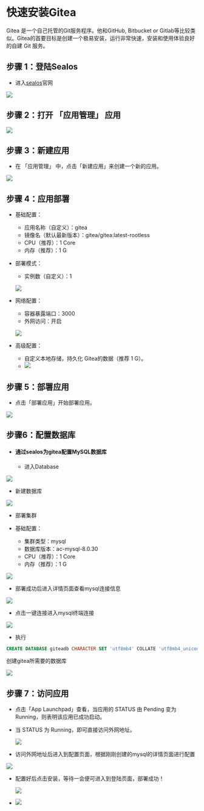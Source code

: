 # 快速安装Gitea

Gitea 是一个自己托管的Git服务程序。他和GitHub, Bitbucket or Gitlab等比较类似。Gitea的首要目标是创建一个极易安装，运行非常快速，安装和使用体验良好的自建 Git 服务。

## 步骤 1：登陆Sealos

- 进入[sealos](https://cloud.sealos.io/)官网

![](images/gitea-0.png)

## 步骤 2：打开 「应用管理」 应用

![](images/gitea-1.png)

## 步骤 3：新建应用

- 在 「应用管理」 中，点击「新建应用」来创建一个新的应用。

![](images/gitea-2.png)

## 步骤 4：应用部署

- 基础配置：

  - 应用名称（自定义）：gitea
  - 镜像名（默认最新版本）：gitea/gitea:latest-rootless
  - CPU（推荐）：1 Core
  - 内存（推荐）：1 G

- 部署模式：

  - 实例数（自定义）：1

  ![](images/gitea-3.png)

- 网络配置：

  - 容器暴露端口：3000
  - 外网访问：开启

  ![](images/gitea-4.png)

- 高级配置：
  - 自定义本地存储，持久化 Gitea的数据（推荐 1 G）。
  - ![](images/gitea-5.png)

## 步骤 5：部署应用

- 点击「部署应用」开始部署应用。

![](images/gitea-6.png)

## 步骤6：配置数据库

- #### 通过sealos为gitea配置MySQL数据库

  - 进入Database

![](images/gitea-9.png)

- 新建数据库

![](images/gitea-10.png)

- 部署集群

- 基础配置：

  - 集群类型：mysql
  - 数据库版本：ac-mysql-8.0.30
  - CPU（推荐）：1 Core
  - 内存（推荐）：1 G

  

![](images/gitea-11.png)

- 部署成功后进入详情页面查看mysql连接信息

![](images/gitea-12.png)

- 点击一键连接进入mysql终端连接

  

![](images/gitea-13.png)

- 执行

```sql
CREATE DATABASE giteadb CHARACTER SET 'utf8mb4' COLLATE 'utf8mb4_unicode_ci';
```

创建gitea所需要的数据库

![](images/gitea-14.png)

## 步骤 7：访问应用

- 点击「App Launchpad」查看，当应用的 STATUS 由 Pending 变为 Running，则表明该应用已成功启动。

- 当 STATUS 为 Running，即可直接访问外网地址。

  ![](images/gitea-7.png)

  

- 访问外网地址后进入到配置页面，根据刚刚创建的mysql的详情页面进行配置

  

![](images/gitea-15.png)

- 配置好后点击安装，等待一会便可进入到登陆页面，部署成功！

  ![](images/gitea-16.png)

- ![](images/gitea-17.png)

